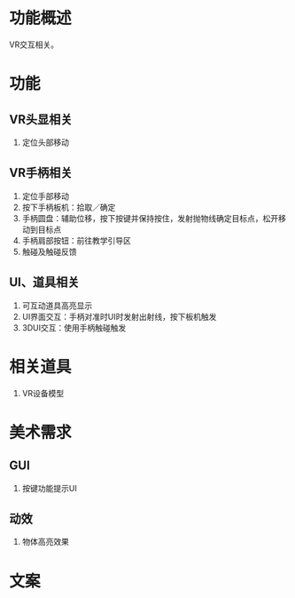 # 功能概述
VR交互相关。

# 功能
## VR头显相关
1. 定位头部移动
## VR手柄相关
1. 定位手部移动
2. 按下手柄板机：拾取／确定
3. 手柄圆盘：辅助位移，按下按键并保持按住，发射抛物线确定目标点，松开移动到目标点
4. 手柄肩部按钮：前往教学引导区
5. 触碰及触碰反馈
## UI、道具相关
1. 可互动道具高亮显示
2. UI界面交互：手柄对准时UI时发射出射线，按下板机触发
3. 3DUI交互：使用手柄触碰触发

# 相关道具
1. VR设备模型

# 美术需求
## GUI
1. 按键功能提示UI
## 动效
1. 物体高亮效果

# 文案